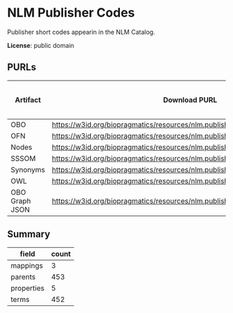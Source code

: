 # NLM Publisher Codes

Publisher short codes appearin in the NLM Catalog.

**License**: public domain

## PURLs

| Artifact       | Download PURL                                                                     | Latest Versioned Download PURL   |
|----------------|-----------------------------------------------------------------------------------|----------------------------------|
| OBO            | https://w3id.org/biopragmatics/resources/nlm.publisher/nlm.publisher.obo          |                                  |
| OFN            | https://w3id.org/biopragmatics/resources/nlm.publisher/nlm.publisher.ofn          |                                  |
| Nodes          | https://w3id.org/biopragmatics/resources/nlm.publisher/nlm.publisher.tsv          |                                  |
| SSSOM          | https://w3id.org/biopragmatics/resources/nlm.publisher/nlm.publisher.sssom.tsv    |                                  |
| Synonyms       | https://w3id.org/biopragmatics/resources/nlm.publisher/nlm.publisher.synonyms.tsv |                                  |
| OWL            | https://w3id.org/biopragmatics/resources/nlm.publisher/nlm.publisher.owl          |                                  |
| OBO Graph JSON | https://w3id.org/biopragmatics/resources/nlm.publisher/nlm.publisher.json         |                                  |

## Summary

| field      |   count |
|------------|---------|
| mappings   |       3 |
| parents    |     453 |
| properties |       5 |
| terms      |     452 |
